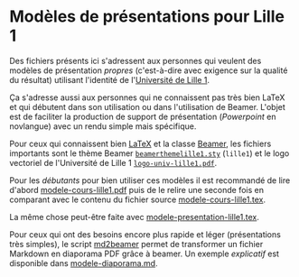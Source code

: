 # Modèles de présentations pour Lille 1

Des fichiers présents ici s'adressent aux personnes qui veulent des modèles de
présentation *propres* (c'est-à-dire avec exigence sur la qualité du résultat)
utilisant l'identité de l'[Université de Lille 1](http://www.univ-lille1.fr).

Ça s'adresse aussi aux personnes qui ne connaissent pas très bien LaTeX et qui
débutent dans son utilisation ou dans l'utilisation de Beamer. L'objet est de
faciliter la production de support de présentation (*Powerpoint* en novlangue)
avec un rendu simple mais spécifique.

Pour ceux qui connaissent bien [LaTeX](http://www.latex-project.org) et la
classe [Beamer](https://github.com/josephwright/beamer), les fichiers
importants sont le thème Beamer
[`beamerthemelille1.sty`](etc/beamerthemelille1.sty) (`lille1`) et le logo
vectoriel de l'Université de Lille 1
[`logo-univ-lille1.pdf`](img/logo-univ-lille1.pdf).

Pour les *débutants* pour bien utiliser ces modèles il est recommandé de lire
d'abord [modele-cours-lille1.pdf](modele-cours-lille1.pdf) puis de le relire
une seconde fois en comparant avec le contenu du fichier source
[modele-cours-lille1.tex](modele-cours-lille1.tex).

La même chose peut-être faite avec
[modele-presentation-lille1.tex](modele-presentation-lille1.tex).

Pour ceux qui ont des besoins encore plus rapide et léger (présentations très
simples), le script [md2beamer](bin/md2beamer) permet de transformer un
fichier Markdown en diaporama PDF grâce à beamer. Un exemple *explicatif* est
disponible dans [modele-diaporama.md](modele-diaporama.md).
